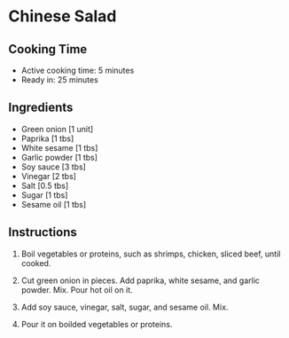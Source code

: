 # Chinese Salad

## Cooking Time

- Active cooking time: 5 minutes
- Ready in: 25 minutes

## Ingredients

- Green onion [1 unit]
- Paprika [1 tbs]
- White sesame [1 tbs]
- Garlic powder [1 tbs]
- Soy sauce [3 tbs]
- Vinegar [2 tbs]
- Salt [0.5 tbs]
- Sugar [1 tbs]
- Sesame oil [1 tbs]

## Instructions

1. Boil vegetables or proteins, such as shrimps, chicken, sliced beef, until cooked.

2. Cut green onion in pieces. Add paprika, white sesame, and garlic powder. Mix. Pour hot oil on it.

3. Add soy sauce, vinegar, salt, sugar, and sesame oil. Mix.

4. Pour it on boilded vegetables or proteins.
